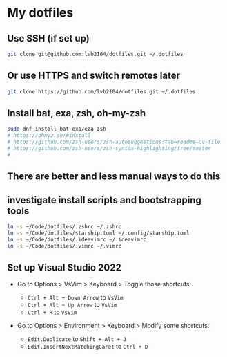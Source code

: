 # My dotfiles

## Use SSH (if set up)

```bash
git clone git@github.com:lvb2104/dotfiles.git ~/.dotfiles
```

## Or use HTTPS and switch remotes later

```bash
git clone https://github.com/lvb2104/dotfiles.git ~/.dotfiles
```

## Install bat, exa, zsh, oh-my-zsh

```bash
sudo dnf install bat exa/eza zsh
# https://ohmyz.sh/#install
# https://github.com/zsh-users/zsh-autosuggestions?tab=readme-ov-file
# https://github.com/zsh-users/zsh-syntax-highlighting/tree/master
#
```

## There are better and less manual ways to do this

## investigate install scripts and bootstrapping tools

```bash
ln -s ~/Code/dotfiles/.zshrc ~/.zshrc
ln -s ~/Code/dotfiles/starship.toml ~/.config/starship.toml
ln -s ~/Code/dotfiles/.ideavimrc ~/.ideavimrc
ln -s ~/Code/dotfiles/.vimrc ~/.vimrc
```

## Set up Visual Studio 2022

-   Go to Options > VsVim > Keyboard > Toggle those shortcuts:

    -   `Ctrl + Alt + Down Arrow` to `VsVim`
    -   `Ctrl + Alt + Up Arrow` to `VsVim`
    -   `Ctrl + R` to `VsVim`

-   Go to Options > Environment > Keyboard > Modify some shortcuts:
    -   `Edit.Duplicate` to `Shift + Alt + J`
    -   `Edit.InsertNextMatchingCaret` to `Ctrl + D`
